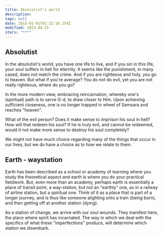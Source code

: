 ```yaml
---
title: Absolutist's world
description:
tags: null
date: 2015-01-01T02:32:16.154Z
modified: 2023-04-21
stars: "***"
---
```


## Absolutist

In the absolutist's world, you have one life to live, and if you sin in this life, your soul suffers in hell for eternity. It seems like the punishment, in many cased, does not match the crime. And if you are righteous and holy, you go to heaven. But what if you're average? You do not do evil, yet you are not really righteous, where do you go?

In the more modern view, embracing reincarnation, whereby one's (spiritual) path is to serve G-d, to draw closer to Him. Upon achieving sufficient closeness, one is no longer trapped in wheel of Samsara and reaches "heaven".

What of the evil person? Does it make sense to imprison his soul in hell? How will that redeem his soul? If he is truly evil, and cannot be redeemed, would it not make more sense to destroy his soul completely?

We might not have much choice regarding many of the things that occur in our lives, but we do have a choice as to how we relate to them.
`

## Earth - waystation

Earth has been described as a school or academy of learning where you study the theoretical aspect and earth is where you do your practical fieldwork. But, even more than an academy, perhaps earth is essentially a place of transit point, a way-station, but not an "earthly" one, as in a railway of airline station, but a spiritual one. Think of it as a place that is part of a longer journey, and is thus like someone alighting onto a train (being born), and then getting off at another station (dying).

As a station of change, we arrive with our soul wounds. They manifest here, the place where spirit has incarnated. The way in which we deal with the specifics of what these "imperfections" produce, will determine which station we disembark.
